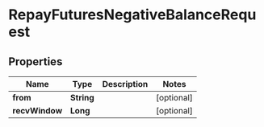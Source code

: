 

# RepayFuturesNegativeBalanceRequest


## Properties

| Name | Type | Description | Notes |
|------------ | ------------- | ------------- | -------------|
|**from** | **String** |  |  [optional] |
|**recvWindow** | **Long** |  |  [optional] |



